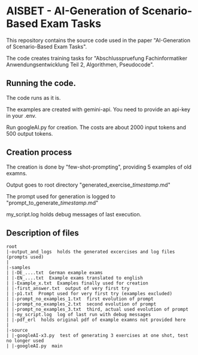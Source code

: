 # AISBET - AI-Generation of Scenario-Based Exam Tasks

This repository contains the source code used in the paper "AI-Generation of Scenario-Based Exam Tasks".

The code creates training tasks for "Abschlusspruefung Fachinformatiker Anwendungsentwicklung Teil 2, Algorithmen, Pseudocode".


## Running the code.

The code runs as it is.

The examples are created with gemini-api. You need to provide an api-key in your .env.

Run googleAI.py for creation. The costs are about 2000 input tokens and 500 output tokens.

## Creation process

The creation is done by "few-shot-prompting", providing 5 examples of old examns.

Output goes to root directory "generated_exercise_*timestamp*.md"

The prompt used for generation is logged to "prompt_to_generate_*timestamp*.md"

my_script.log holds debug messages of last execution.

## Description of files

```plaintext
root
|-output_and_logs  holds the generated excercises and log files (prompts used)
|
|-samples
| |-DE_....txt  German example exams
| |-EN_....txt  Example exams translated to english
| |-Example_x.txt  Examples finally used for creation
| |-first_answer.txt  output of very first try
| |-p1.txt  Prompt used for very first try (examples excluded)
| |-prompt_no_examples_1.txt  first evolution of prompt
| |-prompt_no_examples_2.txt  second evolution of prompt
| |-prompt_no_examples_3.txt  third, actual used evolution of prompt
| |-my_script.log  log of last run with debug messages
| |-pdf_erl  holds original pdf of example examns not provided here
|
|-source
| |-googleAI-x3.py  test of generating 3 exercises at one shot, test no longer used
| |-googleAI.py  main
```



